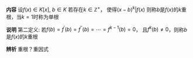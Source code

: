 **内容**
设$f(x)\in K[x],\ b\in K$
若存在$k\in\mathbb{Z}^+$， 使得$(x-b)^k|f(x)$
则称$b$是$f(x)$的$k$重根，当$k=1$时称为单根

**说明**
第二定义:
若$f(b)=f^\prime(b)=f^{\prime\prime}(b)=\cdots=f^{k-1}(b)=0$，
且$f^{k}(b)\neq0$，则称$b$是$f(x)$的$k$重根

**辨析**
重根？重因式